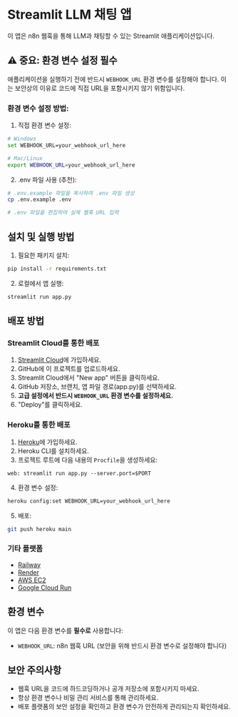 # Streamlit LLM 채팅 앱

이 앱은 n8n 웹훅을 통해 LLM과 채팅할 수 있는 Streamlit 애플리케이션입니다.

## ⚠️ 중요: 환경 변수 설정 필수

애플리케이션을 실행하기 전에 반드시 `WEBHOOK_URL` 환경 변수를 설정해야 합니다. 이는 보안상의 이유로 코드에 직접 URL을 포함시키지 않기 위함입니다.

### 환경 변수 설정 방법:

1. 직접 환경 변수 설정:
```bash
# Windows
set WEBHOOK_URL=your_webhook_url_here

# Mac/Linux
export WEBHOOK_URL=your_webhook_url_here
```

2. .env 파일 사용 (추천):
```bash
# .env.example 파일을 복사하여 .env 파일 생성
cp .env.example .env

# .env 파일을 편집하여 실제 웹훅 URL 입력
```

## 설치 및 실행 방법

1. 필요한 패키지 설치:
```bash
pip install -r requirements.txt
```

2. 로컬에서 앱 실행:
```bash
streamlit run app.py
```

## 배포 방법

### Streamlit Cloud를 통한 배포

1. [Streamlit Cloud](https://streamlit.io/cloud)에 가입하세요.
2. GitHub에 이 프로젝트를 업로드하세요.
3. Streamlit Cloud에서 "New app" 버튼을 클릭하세요.
4. GitHub 저장소, 브랜치, 앱 파일 경로(app.py)를 선택하세요.
5. **고급 설정에서 반드시 `WEBHOOK_URL` 환경 변수를 설정하세요.**
6. "Deploy"를 클릭하세요.

### Heroku를 통한 배포

1. [Heroku](https://www.heroku.com/)에 가입하세요.
2. Heroku CLI를 설치하세요.
3. 프로젝트 루트에 다음 내용의 `Procfile`을 생성하세요:
```
web: streamlit run app.py --server.port=$PORT
```
4. 환경 변수 설정:
```bash
heroku config:set WEBHOOK_URL=your_webhook_url_here
```
5. 배포:
```bash
git push heroku main
```

### 기타 플랫폼

- [Railway](https://railway.app/)
- [Render](https://render.com/)
- [AWS EC2](https://aws.amazon.com/ec2/)
- [Google Cloud Run](https://cloud.google.com/run)

## 환경 변수

이 앱은 다음 환경 변수를 **필수로** 사용합니다:

- `WEBHOOK_URL`: n8n 웹훅 URL (보안을 위해 반드시 환경 변수로 설정해야 합니다)

## 보안 주의사항

- 웹훅 URL을 코드에 하드코딩하거나 공개 저장소에 포함시키지 마세요.
- 항상 환경 변수나 비밀 관리 서비스를 통해 관리하세요.
- 배포 플랫폼의 보안 설정을 확인하고 환경 변수가 안전하게 관리되는지 확인하세요. 